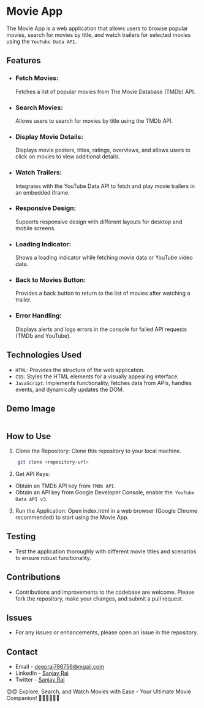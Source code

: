 # Movie App
The Movie App is a web application that allows users to browse popular movies, search for movies by title, and watch trailers for selected movies using the `YouTube Data API`.

## Features
- <h3>Fetch Movies:</h3> Fetches a list of popular movies from The Movie Database (TMDb) API.
- <h3>Search Movies:</h3> Allows users to search for movies by title using the TMDb API.
- <h3>Display Movie Details:</h3> Displays movie posters, titles, ratings, overviews, and allows users to click on movies to view additional details.
- <h3>Watch Trailers:</h3> Integrates with the YouTube Data API to fetch and play movie trailers in an embedded iframe.
- <h3>Responsive Design:</h3> Supports responsive design with different layouts for desktop and mobile screens.
- <h3>Loading Indicator:</h3> Shows a loading indicator while fetching movie data or YouTube video data.
- <h3>Back to Movies Button:</h3> Provides a back button to return to the list of movies after watching a trailer.
- <h3>Error Handling:</h3> Displays alerts and logs errors in the console for failed API requests (TMDb and YouTube).

## Technologies Used
- `HTML`: Provides the structure of the web application.
- `CSS`: Styles the HTML elements for a visually appealing interface.
- `JavaScript`: Implements functionality, fetches data from APIs, handles events, and dynamically updates the DOM.

## Demo Image 
![]()

## How to Use
1) Clone the Repository: Clone this repository to your local machine.
```bash
    git clone <repository-url>
```
2) Get API Keys:
- Obtain an TMDb API key from `TMDb API`.
- Obtain an API key from Google Developer Console, enable the` YouTube Data API v3`.

3) Run the Application: Open index.html in a web browser (Google Chrome recommended) to start using the Movie App.

## Testing
- Test the application thoroughly with different movie titles and scenarios to ensure robust functionality.

## Contributions
- Contributions and improvements to the codebase are welcome. Please fork the repository, make your changes, and submit a pull request.

## Issues
- For any issues or enhancements, please open an issue in the repository.

## Contact 
- Email - [deeprai786756@mgail.com](deeprai786756@mgail.com)
- LinkedIn - [Sanjay Rai](https://www.linkedin.com/in/sanjay-rai-1491b4228/)
- Twitter - [Sanjay Rai](https://x.com/Rajende17438932?t=rYhBK4BsO5pZo54UL7785A&s=09)

😊😊 Explore, Search, and Watch Movies with Ease - Your Ultimate Movie Companion! 
👨🏼‍💻👨🏼‍💻
